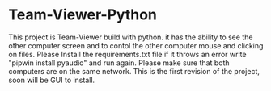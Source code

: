 # Team-Viewer-Python
This project is Team-Viewer build with python.
it has the ability to see the other computer screen and to contol the other computer mouse and clicking on files.
Please Install the requirements.txt file if it throws an error write "pipwin install pyaudio" and run again.
Please make sure that both computers are on the same network.
This is the first revision of the project, soon will be GUI to install.

